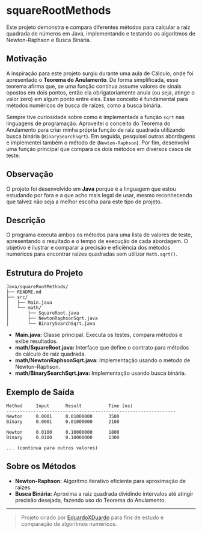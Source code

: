 # squareRootMethods

Este projeto demonstra e compara diferentes métodos para calcular a raiz quadrada de números em Java, implementando e testando os algoritmos de Newton-Raphson e Busca Binária.

## Motivação

A inspiração para este projeto surgiu durante uma aula de Cálculo, onde foi apresentado o **Teorema do Anulamento**. De forma simplificada, esse teorema afirma que, se uma função contínua assume valores de sinais opostos em dois pontos, então ela obrigatoriamente anula (ou seja, atinge o valor zero) em algum ponto entre eles. Esse conceito é fundamental para métodos numéricos de busca de raízes, como a busca binária.

Sempre tive curiosidade sobre como é implementada a função `sqrt` nas linguagens de programação. Aproveitei o conceito do Teorema do Anulamento para criar minha própria função de raiz quadrada utilizando busca binária (`BinarySearchSqrt`). Em seguida, pesquisei outras abordagens e implementei também o método de (`Newton-Raphson`). Por fim, desenvolvi uma função principal que compara os dois métodos em diversos casos de teste.

## Observação

O projeto foi desenvolvido em **Java** porque é a linguagem que estou estudando por fora e a que acho mais legal de usar, mesmo reconhecendo que talvez não seja a melhor escolha para este tipo de projeto.

## Descrição

O programa executa ambos os métodos para uma lista de valores de teste, apresentando o resultado e o tempo de execução de cada abordagem. O objetivo é ilustrar e comparar a precisão e eficiência dos métodos numéricos para encontrar raízes quadradas sem utilizar `Math.sqrt()`.

## Estrutura do Projeto

```
Java/squareRootMethods/
├── README.md
├── src/
│   ├── Main.java
│   └── math/
│       ├── SquareRoot.java
│       ├── NewtonRaphsonSqrt.java
│       └── BinarySearchSqrt.java
```

- **Main.java:** Classe principal. Executa os testes, compara métodos e exibe resultados.
- **math/SquareRoot.java:** Interface que define o contrato para métodos de cálculo de raiz quadrada.
- **math/NewtonRaphsonSqrt.java:** Implementação usando o método de Newton-Raphson.
- **math/BinarySearchSqrt.java:** Implementação usando busca binária.

## Exemplo de Saída

```
Method     Input      Result          Time (ns)
---------------------------------------------------------------
Newton     0.0001     0.01000000      3500
Binary     0.0001     0.01000000      2100

Newton     0.0100     0.10000000      1800
Binary     0.0100     0.10000000      1300

... (continua para outros valores)
```

## Sobre os Métodos

- **Newton-Raphson:** Algoritmo iterativo eficiente para aproximação de raízes.
- **Busca Binária:** Aproxima a raiz quadrada dividindo intervalos até atingir precisão desejada, fazendo uso do Teorema do Anulamento.

---

> Projeto criado por [EduardoXDuardo](https://github.com/EduardoXDuardo) para fins de estudo e comparação de algoritmos numéricos.